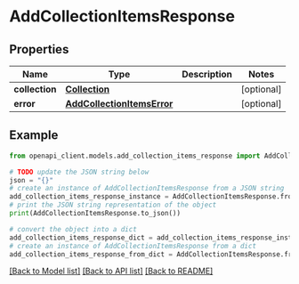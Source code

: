 # AddCollectionItemsResponse


## Properties

Name | Type | Description | Notes
------------ | ------------- | ------------- | -------------
**collection** | [**Collection**](Collection.md) |  | [optional] 
**error** | [**AddCollectionItemsError**](AddCollectionItemsError.md) |  | [optional] 

## Example

```python
from openapi_client.models.add_collection_items_response import AddCollectionItemsResponse

# TODO update the JSON string below
json = "{}"
# create an instance of AddCollectionItemsResponse from a JSON string
add_collection_items_response_instance = AddCollectionItemsResponse.from_json(json)
# print the JSON string representation of the object
print(AddCollectionItemsResponse.to_json())

# convert the object into a dict
add_collection_items_response_dict = add_collection_items_response_instance.to_dict()
# create an instance of AddCollectionItemsResponse from a dict
add_collection_items_response_from_dict = AddCollectionItemsResponse.from_dict(add_collection_items_response_dict)
```
[[Back to Model list]](../README.md#documentation-for-models) [[Back to API list]](../README.md#documentation-for-api-endpoints) [[Back to README]](../README.md)


